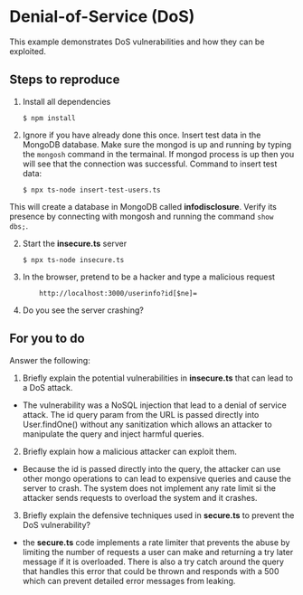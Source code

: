 # Denial-of-Service (DoS)

This example demonstrates DoS vulnerabilities and how they can be exploited.

## Steps to reproduce

1. Install all dependencies

    `$ npm install`

2. Ignore if you have already done this once. Insert test data in the MongoDB database. Make sure the mongod is up and running by typing the `mongosh` command in the termainal. If mongod process is up then you will see that the connection was successful. Command to insert test data:

    `$ npx ts-node insert-test-users.ts`

This will create a database in MongoDB called __infodisclosure__. Verify its presence by connecting with mongosh and running the command `show dbs;`.

2. Start the **insecure.ts** server

    `$ npx ts-node insecure.ts`

3. In the browser, pretend to be a hacker and type a malicious request

    ```
        http://localhost:3000/userinfo?id[$ne]=
    ```

4. Do you see the server crashing?

## For you to do

Answer the following:

1. Briefly explain the potential vulnerabilities in **insecure.ts** that can lead to a DoS attack.
- The vulnerability was a NoSQL injection that lead to a denial of service attack. The id query param
from the URL is passed directly into User.findOne() without any sanitization which allows an 
attacker to manipulate the query and inject harmful queries. 

2. Briefly explain how a malicious attacker can exploit them.
- Because the id is passed directly into the query, the attacker can use other mongo operations to
can lead to expensive queries and cause the server to crash. The system does not implement any rate
limit si the attacker sends requests to overload the system and it crashes.

3. Briefly explain the defensive techniques used in **secure.ts** to prevent the DoS vulnerability?
- the **secure.ts** code implements a rate limiter that prevents the abuse by limiting the number of
requests a user can make and returning a try later message if it is overloaded. There is also a try
catch around the query that handles this error that could be thrown and responds with a 500 which 
can prevent detailed error messages from leaking. 